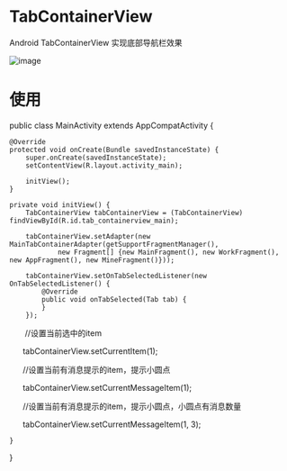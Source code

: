 # TabContainerView
Android TabContainerView 实现底部导航栏效果

 ![image](https://github.com/chenpengfei88/TabContainerView/blob/master/app/src/main/res/drawable/xiaoguo.gif)
 
 # 使用
 
 public class MainActivity extends AppCompatActivity {

    @Override
    protected void onCreate(Bundle savedInstanceState) {
        super.onCreate(savedInstanceState);
        setContentView(R.layout.activity_main);

        initView();
    }

    private void initView() {
        TabContainerView tabContainerView = (TabContainerView) findViewById(R.id.tab_containerview_main);

        tabContainerView.setAdapter(new MainTabContainerAdapter(getSupportFragmentManager(),
                new Fragment[] {new MainFragment(), new WorkFragment(), new AppFragment(), new MineFragment()}));

        tabContainerView.setOnTabSelectedListener(new OnTabSelectedListener() {
            @Override
            public void onTabSelected(Tab tab) {
            }
        });
        
        //设置当前选中的item
        
       tabContainerView.setCurrentItem(1);
       
       //设置当前有消息提示的item，提示小圆点
       
       tabContainerView.setCurrentMessageItem(1);
       
        //设置当前有消息提示的item，提示小圆点，小圆点有消息数量
        
       tabContainerView.setCurrentMessageItem(1, 3);
       
       
    }
}


